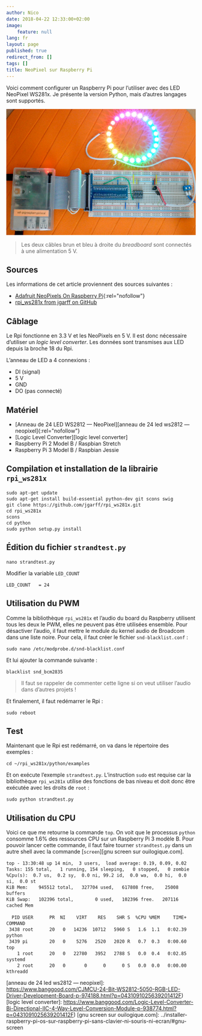 ```yaml
---
author: Nico
date: 2018-04-22 12:33:00+02:00
image:
    feature: null
lang: fr
layout: page
published: true
redirect_from: []
tags: []
title: NeoPixel sur Raspberry Pi
---
```


Voici comment configurer un Raspberry Pi pour l’utiliser avec des LED NeoPixel WS281x. Je présente la version Python, mais d’autres langages sont supportés.

[![NeoPixel sur Raspberry Pi][img_1]][img_1]

> Les deux câbles brun et bleu à droite du _breadboard_ sont connectés à une alimentation 5 V.

## Sources

Les informations de cet article proviennent des sources suivantes :

-   [Adafruit NeoPixels On Raspberry Pi][adafruit neopixels on raspberry pi]{:rel="nofollow"}
-   [rpi_ws281x from jgarff on GitHub][rpi_ws281x from jgarff on github]

## Câblage

Le Rpi fonctionne en 3.3 V et les NeoPixels en 5 V. Il est donc nécessaire d’utiliser un _logic level converter_. Les données sont transmises aux LED depuis la broche 18 du Rpi.

L’anneau de LED a 4 connexions :

-   DI (signal)
-   5 V
-   GND
-   DO (pas connecté)

## Matériel

-   [Anneau de 24 LED WS2812 — NeoPixel][anneau de 24 led ws2812 — neopixel]{:rel="nofollow"}
-   [Logic Level Converter][logic level converter]
-   Raspberry Pi 2 Model B / Raspbian Stretch
-   Raspberry Pi 3 Model B / Raspbian Jessie

## Compilation et installation de la librairie `rpi_ws281x`

    sudo apt-get update
    sudo apt-get install build-essential python-dev git scons swig
    git clone https://github.com/jgarff/rpi_ws281x.git
    cd rpi_ws281x
    scons
    cd python
    sudo python setup.py install

## Édition du fichier `strandtest.py`

    nano strandtest.py

Modifier la variable `LED_COUNT`

    LED_COUNT   = 24

## Utilisation du PWM

Comme la bibliothèque `rpi_ws281x` et l’audio du board du Raspberry utilisent tous les deux le PWM, elles ne peuvent pas être utilisées ensemble. Pour désactiver l’audio, il faut mettre le module du kernel audio de Broadcom dans une liste noire. Pour cela, il faut créer le fichier `snd-blacklist.conf` :

    sudo nano /etc/modprobe.d/snd-blacklist.conf

Et lui ajouter la commande suivante :

    blacklist snd_bcm2835

> Il faut se rappeler de commenter cette ligne si on veut utiliser l’audio dans d’autres projets !

Et finalement, il faut redémarrer le Rpi :

    sudo reboot

## Test

Maintenant que le Rpi est redémarré, on va dans le répertoire des exemples :

    cd ~/rpi_ws281x/python/examples

Et on exécute l’exemple `strandtest.py`. L’instruction `sudo` est requise car la bibliothèque `rpi_ws281x` utilise des fonctions de bas niveau et doit donc être exécutée avec les droits de `root` :

    sudo python strandtest.py

## Utilisation du CPU

Voici ce que me retourne la commande `top`. On voit que le processus `python` consomme 1.6% des ressources CPU sur un Raspberry Pi 3 modèle B. Pour pouvoir lancer cette commande, il faut faire tourner `strandtest.py` dans un autre shell avec la commande [`screen`][gnu screen sur ouilogique.com].

    top - 13:30:48 up 14 min,  3 users,  load average: 0.19, 0.09, 0.02
    Tasks: 155 total,   1 running, 154 sleeping,   0 stopped,   0 zombie
    %Cpu(s):  0.7 us,  0.2 sy,  0.0 ni, 99.2 id,  0.0 wa,  0.0 hi,  0.0 si,  0.0 st
    KiB Mem:    945512 total,   327704 used,   617808 free,    25008 buffers
    KiB Swap:   102396 total,        0 used,   102396 free.   207116 cached Mem

      PID USER      PR  NI    VIRT    RES    SHR S  %CPU %MEM     TIME+ COMMAND
     3438 root      20   0   14236  10712   5960 S   1.6  1.1   0:02.39 python
     3439 pi        20   0    5276   2520   2020 R   0.7  0.3   0:00.60 top
        1 root      20   0   22780   3952   2788 S   0.0  0.4   0:02.85 systemd
        2 root      20   0       0      0      0 S   0.0  0.0   0:00.00 kthreadd

[img_1]: ../files/2018-04-22-neopixel-raspberry-pi/images/2018-04-22-neopixel-raspberry-pi-001_lowres.jpg
[adafruit neopixels on raspberry pi]: https://learn.adafruit.com/neopixels-on-raspberry-pi/software
[rpi_ws281x from jgarff on github]: https://github.com/jgarff/rpi_ws281x
[anneau de 24 led ws2812 — neopixel]: https://www.banggood.com/CJMCU-24-Bit-WS2812-5050-RGB-LED-Driver-Development-Board-p-974188.html?p=0431091025639201412F)
[logic level converter]: https://www.banggood.com/Logic-Level-Converter-Bi-Directional-IIC-4-Way-Level-Conversion-Module-p-938774.html?p=0431091025639201412F)
[gnu screen sur ouilogique.com]: ../installer-raspberry-pi-os-sur-raspberry-pi-sans-clavier-ni-souris-ni-ecran/#gnu-screen
